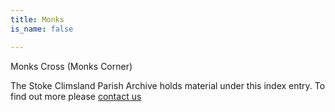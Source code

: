 ```yaml
---
title: Monks
is_name: false

---
```


Monks Cross (Monks Corner)


The Stoke Climsland Parish Archive holds material under this index entry. To find out more please [contact us](/contact/)
